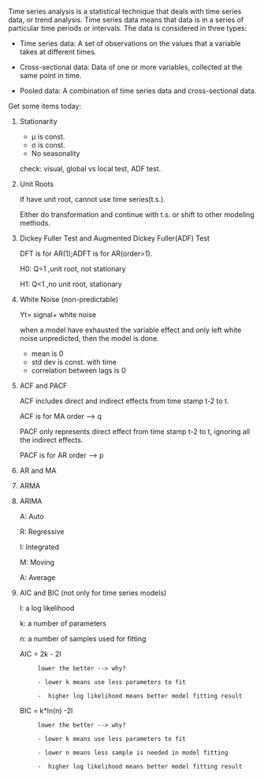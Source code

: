 Time series analysis is a statistical technique that deals with time series data, or trend analysis.  Time series data means that data is in a series of  particular time periods or intervals.  The data is considered in three types:

- Time series data: A set of observations on the values that a variable takes at different times.

- Cross-sectional data: Data of one or more variables, collected at the same point in time.

- Pooled data: A combination of time series data and cross-sectional data.



Get some items today:

1. Stationarity
    - μ is const.
    - σ is const.
    - No seasonality

    check: visual, global vs local test, ADF test.
  
2. Unit Roots

    If have unit root, cannot use time series(t.s.). 

    Either do transformation and continue with t.s. or shift to other modeling methods.
  
3. Dickey Fuller Test and Augmented Dickey Fuller(ADF) Test

    DFT is for AR(1);ADFT is for AR(order>1).

    H0: Q=1 ,unit root, not stationary
    
    H1: Q<1 ,no unit root, stationary
  
4. White Noise (non-predictable)

    Yt= signal+ white noise

    when a model have exhausted the variable effect and only left white noise unpredicted, then the model is done.

    - mean is 0
    - std dev is const. with time
    - correlation between lags is 0
 
5. ACF and PACF

    ACF includes direct and indirect effects from time stamp t-2 to t.

    ACF is for MA order  -->  q


    PACF only represents direct effect from time stamp t-2 to t, ignoring all the indirect effects.

    PACF is for AR order  --> p


6. AR and MA

7. ARMA

8. ARIMA

    A: Auto

    R: Regressive

    I: Integrated

    M: Moving

    A: Average


9. AIC and BIC (not only for time series models)


    l: a log likelihood

    k: a number of parameters

    n: a number of samples used for fitting


    AIC = 2k - 2l

            lower the better --> why? 

            - lower k means use less parameters to fit 

            -  higher log likelihood means better model fitting result


    BIC = k*ln(n) -2l

            lower the better --> why?

            - lower k means use less parameters to fit 

            - lower n means less sample is needed in model fitting

            -  higher log likelihood means better model fitting result
